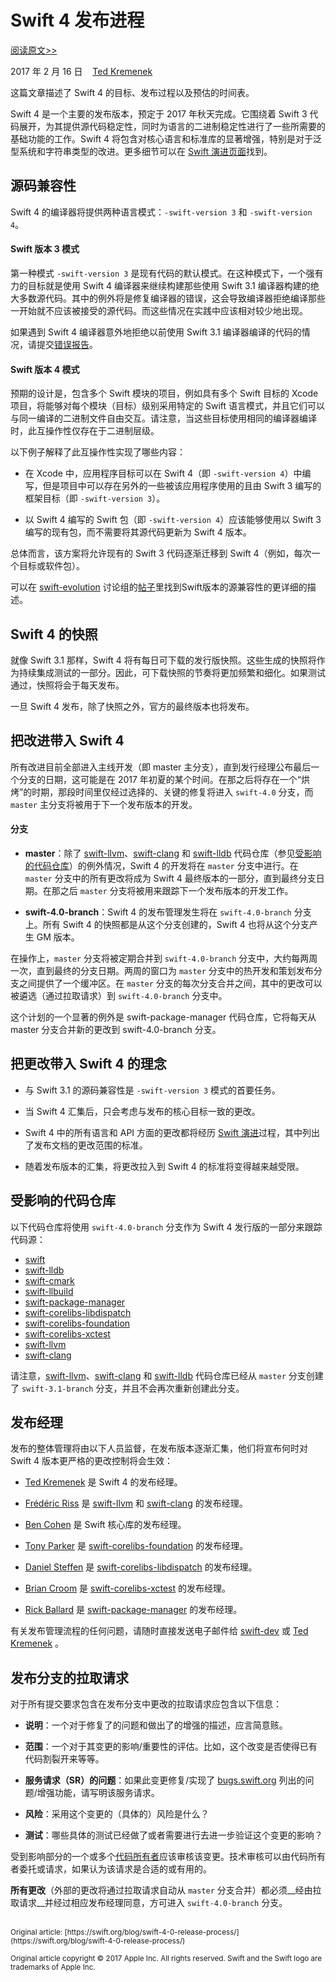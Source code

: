 # Swift 4 发布进程

[阅读原文>>](https://swift.org/blog/swift-4-0-release-process/)

2017 年 2 月 16 日&nbsp;&nbsp;&nbsp;&nbsp;[Ted Kremenek](https://github.com/tkremenek/)

这篇文章描述了 Swift 4 的目标、发布过程以及预估的时间表。

Swift 4 是一个主要的发布版本，预定于 2017 年秋天完成。它围绕着 Swift 3 代码展开，为其提供源代码稳定性，同时为语言的二进制稳定性进行了一些所需要的基础功能的工作。Swift 4 将包含对核心语言和标准库的显著增强，特别是对于泛型系统和字符串类型的改进。更多细节可以在 [Swift 演进页面](https://github.com/apple/swift-evolution#development-major-version--swift-40)找到。

## 源码兼容性

Swift 4 的编译器将提供两种语言模式：`-swift-version 3` 和 `-swift-version 4`。

#### Swift 版本 3 模式

第一种模式 `-swift-version 3` 是现有代码的默认模式。在这种模式下，一个强有力的目标就是使用 Swift 4 编译器来继续构建那些使用 Swift 3.1 编译器构建的绝大多数源代码。其中的例外将是修复编译器的错误，这会导致编译器拒绝编译那些一开始就不应该被接受的源代码。而这些情况在实践中应该相对较少地出现。

如果遇到 Swift 4 编译器意外地拒绝以前使用 Swift 3.1 编译器编译的代码的情况，请提交[错误报告](https://bugs.swift.org/)。

#### Swift 版本 4 模式

预期的设计是，包含多个 Swift 模块的项目，例如具有多个 Swift 目标的 Xcode 项目，将能够对每个模块（目标）级别采用特定的 Swift 语言模式，并且它们可以与同一编译的二进制文件自由交互。请注意，当这些目标使用相同的编译器编译时，此互操作性仅存在于二进制层级。

以下例子解释了此互操作性实现了哪些内容：

* 在 Xcode 中，应用程序目标可以在 Swift 4（即 `-swift-version 4`）中编写，但是项目中可以存在另外的一些被该应用程序使用的且由 Swift 3 编写的框架目标（即 `-swift-version 3`）。

* 以 Swift 4 编写的 Swift 包（即 `-swift-version 4`）应该能够使用以 Swift 3 编写的现有包，而不需要将其源代码更新为 Swift 4 版本。

总体而言，该方案将允许现有的 Swift 3 代码逐渐迁移到 Swift 4（例如，每次一个目标或软件包）。

可以在 [swift-evolution](https://lists.swift.org/mailman/listinfo/swift-evolution) 讨论组的[帖子](https://lists.swift.org/pipermail/swift-evolution/Week-of-Mon-20161128/029099.html)里找到Swift版本的源兼容性的更详细的描述。

## Swift 4 的快照

就像 Swift 3.1 那样，Swift 4 将有每日可下载的发行版快照。这些生成的快照将作为持续集成测试的一部分。因此，可下载快照的节奏将更加频繁和细化。如果测试通过，快照将会于每天发布。

一旦 Swift 4 发布，除了快照之外，官方的最终版本也将发布。

## 把改进带入 Swift 4

所有改进目前全部进入主线开发（即 master 主分支），直到发行经理公布最后一个分支的日期，这可能是在 2017 年初夏的某个时间。在那之后将存在一个“烘烤”的时期，那段时间里仅经过选择的、关键的修复将进入 `swift-4.0` 分支，而 `master` 主分支将被用于下一个发布版本的开发。

#### 分支

* __master__：除了 [swift-llvm](https://github.com/apple/swift-llvm)、[swift-clang](https://github.com/apple/swift-clang) 和 [swift-lldb](https://github.com/apple/swift-lldb) 代码仓库（参见[受影响的代码仓库](#受影响的代码仓库)）的例外情况，Swift 4 的开发将在 `master` 分支中进行。在 `master` 分支中的所有更改将成为 Swift 4 最终版本的一部分，直到最终分支日期。在那之后 `master` 分支将被用来跟踪下一个发布版本的开发工作。

* __swift-4.0-branch__：Swift 4 的发布管理发生将在 `swift-4.0-branch` 分支上。所有 Swift 4 的快照都是从这个分支创建的，Swift 4 也将从这个分支产生 GM 版本。

在操作上，`master` 分支将被定期合并到 `swift-4.0-branch` 分支中，大约每两周一次，直到最终的分支日期。两周的窗口为 `master` 分支中的热开发和策划发布分支之间提供了一个缓冲区。在 `master` 分支的每次分支合并之间，其中的更改可以被遴选（通过拉取请求）到 `swift-4.0-branch` 分支中。

这个计划的一个显著的例外是 swift-package-manager 代码仓库，它将每天从 master 分支合并新的更改到 swift-4.0-branch 分支。

## 把更改带入 Swift 4 的理念

* 与 Swift 3.1 的源码兼容性是 `-swift-version 3` 模式的首要任务。

* 当 Swift 4 汇集后，只会考虑与发布的核心目标一致的更改。

* Swift 4 中的所有语言和 API 方面的更改都将经历 [Swift 演进](https://github.com/apple/swift-evolution)过程，其中列出了发布文档的更改范围的标准。

* 随着发布版本的汇集，将更改拉入到 Swift 4 的标准将变得越来越受限。

## 受影响的代码仓库

以下代码仓库将使用 `swift-4.0-branch` 分支作为 Swift 4 发行版的一部分来跟踪代码源：

* [swift](https://github.com/apple/swift)
* [swift-lldb](https://github.com/apple/swift-lldb)
* [swift-cmark](https://github.com/apple/swift-cmark)
* [swift-llbuild](https://github.com/apple/swift-llbuild)
* [swift-package-manager](https://github.com/apple/swift-package-manager)
* [swift-corelibs-libdispatch](https://github.com/apple/swift-corelibs-libdispatch)
* [swift-corelibs-foundation](https://github.com/apple/swift-corelibs-foundation)
* [swift-corelibs-xctest](https://github.com/apple/swift-corelibs-xctest)
* [swift-llvm](https://github.com/apple/swift-llvm)
* [swift-clang](https://github.com/apple/swift-clang)

请注意，[swift-llvm](https://github.com/apple/swift-llvm)、[swift-clang](https://github.com/apple/swift-clang) 和 [swift-lldb](https://github.com/apple/swift-lldb) 代码仓库已经从 `master` 分支创建了 `swift-3.1-branch` 分支，并且不会再次重新创建此分支。

## 发布经理

发布的整体管理将由以下人员监督，在发布版本逐渐汇集，他们将宣布何时对 Swift 4 版本更严格的更改控制将会生效：

* [Ted Kremenek](https://github.com/tkremenek) 是 Swift 4 的发布经理。

* [Frédéric Riss](https://github.com/fredriss) 是 [swift-llvm](https://github.com/apple/swift-llvm) 和 [swift-clang](https://github.com/apple/swift-clang) 的发布经理。

* [Ben Cohen](https://github.com/airspeedswift) 是 Swift 核心库的发布经理。

* [Tony Parker](https://github.com/parkera) 是 [swift-corelibs-foundation](https://github.com/apple/swift-corelibs-foundation) 的发布经理。

* [Daniel Steffen](https://github.com/das) 是 [swift-corelibs-libdispatch](https://github.com/apple/swift-corelibs-libdispatch) 的发布经理。

* [Brian Croom](https://github.com/briancroom) 是 [swift-corelibs-xctest](https://github.com/apple/swift-corelibs-xctest) 的发布经理。

* [Rick Ballard](https://github.com/rballard) 是 [swift-package-manager](https://github.com/apple/swift-package-manager) 的发布经理。

有关发布管理流程的任何问题，请随时直接发送电子邮件给 [swift-dev](https://lists.swift.org/mailman/listinfo/swift-dev) 或 [Ted Kremenek](https://github.com/tkremenek) 。

## 发布分支的拉取请求

对于所有提交要求包含在发布分支中更改的拉取请求应包含以下信息：

* __说明__：一个对于修复了的问题和做出了的增强的描述，应言简意赅。

* __范围__：一个对于其变更的影响/重要性的评估。比如，这个改变是否使得已有代码割裂开来等等。

* __服务请求（SR）的问题__：如果此变更修复/实现了 [bugs.swift.org](https://bugs.swift.org/) 列出的问题/增强功能，请写明该服务请求。

* __风险__：采用这个变更的（具体的）风险是什么？

* __测试__：哪些具体的测试已经做了或者需要进行去进一步验证这个变更的影响？

受到影响部分的一个或多个[代码所有者](https://swift.org/community/#code-owners)应该审核该变更。技术审核可以由代码所有者委托或请求，如果认为该请求是合适的或有用的。

__所有更改__（外部的更改将通过拉取请求自动从 `master` 分支合并）都必须__经由拉取请求__并经过相应发布经理同意，方可进入 `swift-4.0-branch` 分支。

<br />
<sub>Original article: [https://swift.org/blog/swift-4-0-release-process/](https://swift.org/blog/swift-4-0-release-process/)</sub>

<sup>Original article copyright © 2017 Apple Inc. All rights reserved. Swift and the Swift logo are trademarks of Apple Inc.</sup>
